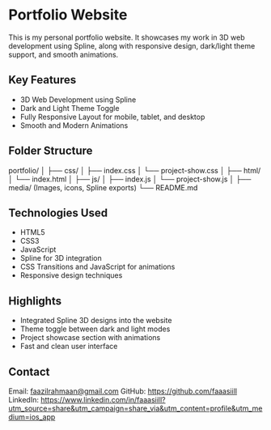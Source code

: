 # Portfolio Website

This is my personal portfolio website. It showcases my work in 3D web development using Spline, along with responsive design, dark/light theme support, and smooth animations.

## Key Features

- 3D Web Development using Spline
- Dark and Light Theme Toggle
- Fully Responsive Layout for mobile, tablet, and desktop
- Smooth and Modern Animations

## Folder Structure

portfolio/
│
├── css/
│   ├── index.css
│   └── project-show.css
│
├── html/
│   └── index.html
│
├── js/
│   ├── index.js
│   └── project-show.js
│
├── media/               (Images, icons, Spline exports)
└── README.md

## Technologies Used

- HTML5
- CSS3
- JavaScript
- Spline for 3D integration
- CSS Transitions and JavaScript for animations
- Responsive design techniques

## Highlights

- Integrated Spline 3D designs into the website
- Theme toggle between dark and light modes
- Project showcase section with animations
- Fast and clean user interface

## Contact

Email: faazilrahmaan@gmail.com
GitHub: https://github.com/faaasiill
LinkedIn: https://www.linkedin.com/in/faaasiill?utm_source=share&utm_campaign=share_via&utm_content=profile&utm_medium=ios_app
